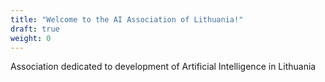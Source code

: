 ```yaml
---
title: "Welcome to the AI Association of Lithuania!"
draft: true
weight: 0
---
```

Association dedicated to development of Artificial Intelligence in Lithuania
